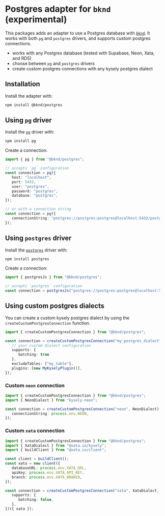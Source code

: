 # Postgres adapter for `bknd` (experimental)
This packages adds an adapter to use a Postgres database with [`bknd`](https://github.com/bknd-io/bknd). It works with both `pg` and `postgres` drivers, and supports custom postgres connections.
* works with any Postgres database (tested with Supabase, Neon, Xata, and RDS)
* choose between `pg` and `postgres` drivers
* create custom postgres connections with any kysely postgres dialect

## Installation
Install the adapter with:
```bash
npm install @bknd/postgres
```

## Using `pg` driver
Install the [`pg`](https://github.com/brianc/node-postgres) driver with:
```bash
npm install pg
```

Create a connection:

```ts
import { pg } from "@bknd/postgres";

// accepts `pg` configuration
const connection = pg({
   host: "localhost",
   port: 5432,
   user: "postgres",
   password: "postgres",
   database: "postgres",
});

// or with a connection string
const connection = pg({
   connectionString: "postgres://postgres:postgres@localhost:5432/postgres",
});
```

## Using `postgres` driver

Install the [`postgres`](https://github.com/porsager/postgres) driver with:
```bash
npm install postgres
```

Create a connection:

```ts
import { postgresJs } from "@bknd/postgres";

// accepts `postgres` configuration
const connection = postgresJs("postgres://postgres:postgres@localhost:5432/postgres");
```

## Using custom postgres dialects

You can create a custom kysely postgres dialect by using the `createCustomPostgresConnection` function.

```ts
import { createCustomPostgresConnection } from "@bknd/postgres";

const connection = createCustomPostgresConnection("my_postgres_dialect", MyDialect)({
   // your custom dialect configuration
   supports: {
      batching: true
   },
   excludeTables: ["my_table"],
   plugins: [new MyKyselyPlugin()],
});
```

### Custom `neon` connection

```typescript
import { createCustomPostgresConnection } from "@bknd/postgres";
import { NeonDialect } from "kysely-neon";

const connection = createCustomPostgresConnection("neon", NeonDialect)({
   connectionString: process.env.NEON,
});
```

### Custom `xata` connection

```typescript
import { createCustomPostgresConnection } from "@bknd/postgres";
import { XataDialect } from "@xata.io/kysely";
import { buildClient } from "@xata.io/client";

const client = buildClient();
const xata = new client({
   databaseURL: process.env.XATA_URL,
   apiKey: process.env.XATA_API_KEY,
   branch: process.env.XATA_BRANCH,
});

const connection = createCustomPostgresConnection("xata", XataDialect, {
   supports: {
      batching: false,
   },
})({ xata });
```
